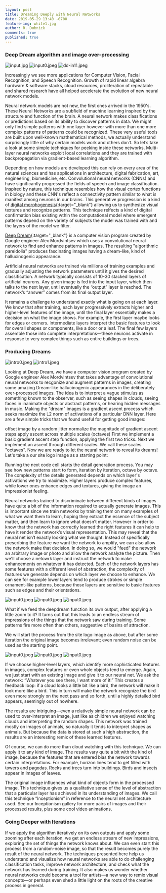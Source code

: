 ```yaml
---
layout: post
title: Dreaming Deeply with Neural Networks
date: 2019-05-29 13:40 -0700
feature-img: white1.jpg
author: R. Dubnick
comments: true
published: true
---
```

### Deep Dream algorithm and image over-processing

![input.jpg]({{site.baseurl}}/assets/img/blog-cnn/input.jpg)
![input0.jpeg]({{site.baseurl}}/assets/img/blog-cnn/input_color1.jpeg)
![dd-in11.jpeg]({{site.baseurl}}/assets/img/blog-cnn/dd-in11.jpeg)

Increasingly we see more applications for Computer Vision, Facial Recognition, and Speech Recognition.  Growth of rapid linear algebra hardware & software stacks, cloud resources, proliferation of repeatable and shared research have all helped accelerate the evolution of new neural network models.

Neural network models are not new, the first ones arrived in the 1950's.  These Neural Networks are a subfield of machine learning inspired by the structure and function of the brain.  A neural network makes classifications or predictions based on its ability to discover patterns in data.  We might only find simple patterns with one layer however with more than one more complex patterns of patterns could be recognized.  These very useful tools are built upon well-known mathematical methods, we actually understand surprisingly little of why certain models work and others don’t. So let’s take a look at some simple techniques for peeking inside these networks.  Multi-layer neural networks exploit local correlations and they are trained with backpropagation via gradient-based learning algorithm.

Depending on how models are developed this can rely on every area of the natural sciences and has applications in architecture, digital fabrication, art, engineering, biomedicine, etc.  Convolutional neural networks (CNNs)  and have significantly progressed the fields of speech and image classification.  Inspired by nature, this technique resembles how the visual cortex functions in biology and these CNN's reflect a connectivity pattern similar to what is manifest among neurons in our brains.  This generative progression is a kind of [digital morphogenesis](https://en.wikipedia.org/wiki/Digital_morphogenesis){:target="_blank"} allowing us to synthesize visual textures and recognize patterns.  This technique relfects a kind of digital confirmation bias existing wthin the computational model where emergent patterns depend on the variety of subjects the model was trained with and the layers of the model we filter.


[Deep Dream](https://en.wikipedia.org/wiki/DeepDream){:target="_blank"} is a computer vision program created by Google engineer Alex Mordvintsev which uses a convolutional neural network to find and enhance patterns in images.  The resulting "algorithmic pareidolia" produces fascinating images having a dream-like, kind of hallucinogenic appearance.


Artificial neural networks are trained via millions of training examples and gradually adjusting the network parameters until it gives the desired classification.  A network typically consists of 10-30 stacked layers of artificial neurons. Any given image is fed into the input layer, which then talks to the next layer, until eventually the “output” layer is reached. The network’s “answer” comes from its final output layer.

It remains a challenge to understand exactly what is going on at each layer. We know that after training, each layer progressively extracts higher and higher-level features of the image, until the final layer essentially makes a decision on what the image shows. For example, the first layer maybe looks for edges or corners. Intermediate layers interpret the basic features to look for overall shapes or components, like a door or a leaf. The final few layers assemble those into complete interpretations—these neurons activate in response to very complex things such as entire buildings or trees.

### Producing Dreams

![intro0.jpeg]({{site.baseurl}}/assets/img/blog-cnn/intro0.jpg)
![intro1.jpeg]({{site.baseurl}}/assets/img/blog-cnn/intro1.jpg)

Looking at Deep Dream, we have a computer vision program created by Google engineer Alex Mordvintsev that takes advantage of convolutional neural networks to recgonize and augment patterns in images, creating some amazing Dream-like hallucinogenic appearances in the deliberately over-processed images.  The idea is to interpret a vague stimulus as something known to the observer, such as seeing shapes in clouds, seeing faces in inanimate objects or abstract patterns, or hearing hidden messages in music.  Making the "dream" images is a gradient ascent process which seeks maximize the L2 norm of activations of a particular DNN layer. Here are a few simple tricks that we found useful for getting good images:

offset image by a random jitter
normalize the magnitude of gradient ascent steps
apply ascent across multiple scales (octaves)
First we implement a basic gradient ascent step function, applying the first two tricks. Next we implement an ascent through different scales. We call these scales "octaves".  Now we are ready to let the neural network to reveal its dreams! Let's take a our site logo image as a starting point:


Running the next code cell starts the detail generation process. You may see how new patterns start to form, iteration by iteration, octave by octave.
The complexity of the details generated depends on which layer's activations we try to maximize. Higher layers produce complex features, while lower ones enhance edges and textures, giving the image an impressionist feeling.

Neural networks trained to discriminate between different kinds of images have quite a bit of the information required to actually generate images. This is important since we train networks by training them on many examples of what we want them to learn, hoping they extract the essence of the subject matter, and then learn to ignore what doesn’t matter. However in order to know that the network has correctly learned the right features it can help to have it render the network’s visual representation.   This may reveal that the neural net isn’t exactly looking what we thought.  Instead of specifically prescribing the feature we want the network to amplify, we can also allow the network make that decision. In doing so, we would "feed" the network an arbitrary image or photo and allow the network analyze the picture. Then we'll choose a netowrk layer and instruct the network to make enhancements on whatever it has detected.  Each of the network layers has some features with a different level of abstraction, the complexity of features we generate depends on which layer we choose to enhance. We can see for example lower layers tend to produce strokes or simple ornament-like patterns, because those layers are sensitive to basic features such as edges and their orientations.

![input0.jpeg]({{site.baseurl}}/assets/img/blog-cnn/input.jpg)
![input0.jpeg]({{site.baseurl}}/assets/img/blog-cnn/input0.jpeg)
![input0.jpeg]({{site.baseurl}}/assets/img/blog-cnn/input_color1.jpeg)

What if we feed the deepdream function its own output, after applying a little zoom to it? It turns out that this leads to an endless stream of impressions of the things that the network saw during training. Some patterns fire more often than others, suggestive of basins of attraction.

We will start the process from the site logo image as above, but after some iteration the original image becomes irrelevant; even random noise can be used as the starting point.

![input0.jpeg]({{site.baseurl}}/assets/img/blog-cnn/input1.jpeg)
![input0.jpeg]({{site.baseurl}}/assets/img/blog-cnn/input6a.jpeg)
![input0.jpeg]({{site.baseurl}}/assets/img/blog-cnn/input16xxx.jpeg)


If we choose higher-level layers, which identify more sophisticated features in images, complex features or even whole objects tend to emerge. Again, we just start with an existing image and give it to our neural net. We ask the network: “Whatever you see there, I want more of it!” This creates a feedback loop: if a cloud looks a little bit like a bird, the network will make it look more like a bird. This in turn will make the network recognize the bird even more strongly on the next pass and so forth, until a highly detailed bird appears, seemingly out of nowhere.

The results are intriguing—even a relatively simple neural network can be used to over-interpret an image, just like as children we enjoyed watching clouds and interpreting the random shapes. This network was trained mostly on images of animals, so naturally it tends to interpret shapes as animals. But because the data is stored at such a high abstraction, the results are an interesting remix of these learned features.

Of course, we can do more than cloud watching with this technique. We can apply it to any kind of image. The results vary quite a bit with the kind of image, because the features that are entered bias the network towards certain interpretations. For example, horizon lines tend to get filled with towers and pagodas. Rocks and trees turn into buildings. Birds and insects appear in images of leaves.

The original image influences what kind of objects form in the processed image.
This technique gives us a qualitative sense of the level of abstraction that a particular layer has achieved in its understanding of images. We call this technique “Inceptionism” in reference to the neural net architecture used. See our Inceptionism gallery for more pairs of images and their processed results, plus some cool video animations.

### Going Deeper with Iterations

If we apply the algorithm iteratively on its own outputs and apply some zooming after each iteration, we get an endless stream of new impressions, exploring the set of things the network knows about. We can even start this process from a random-noise image, so that the result becomes purely the result of the neural network.  The techniques presented here help us understand and visualize how neural networks are able to do challenging classification tasks, improve network architecture, and check what the network has learned during training. It also makes us wonder whether neural networks could become a tool for artists—a new way to remix visual concepts—or perhaps even shed a little light on the roots of the creative process in general.
